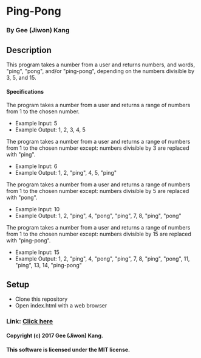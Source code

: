 # Ping-Pong

### By Gee (Jiwon) Kang

## Description

This program takes a number from a user and returns numbers, and words, "ping", "pong", and/or "ping-pong", depending on the numbers divisible by 3, 5, and 15.

#### Specifications

The program takes a number from a user and returns a range of numbers from 1 to the chosen number.
* Example Input: 5
* Example Output: 1, 2, 3, 4, 5

The program takes a number from a user and returns a range of numbers from 1 to the chosen number except: numbers divisible by 3 are replaced with "ping".
* Example Input: 6
* Example Output: 1, 2, "ping", 4, 5, "ping"

The program takes a number from a user and returns a range of numbers from 1 to the chosen number except: numbers divisible by 5 are replaced with "pong".
* Example Input: 10
* Example Output: 1, 2, "ping", 4, "pong", "ping", 7, 8, "ping", "pong"

The program takes a number from a user and returns a range of numbers from 1 to the chosen number except: numbers divisible by 15 are replaced with "ping-pong".
* Example Input: 15
* Example Output: 1, 2, "ping", 4, "pong", "ping", 7, 8, "ping", "pong", 11, "ping", 13, 14, "ping-pong"

## Setup

* Clone this repository
* Open index.html with a web browser

### Link: [Click here](https://jiwonk42.github.io/ping-pong/)

#### Copyright (c) 2017 Gee (Jiwon) Kang.
#### This software is licensed under the MIT license.

